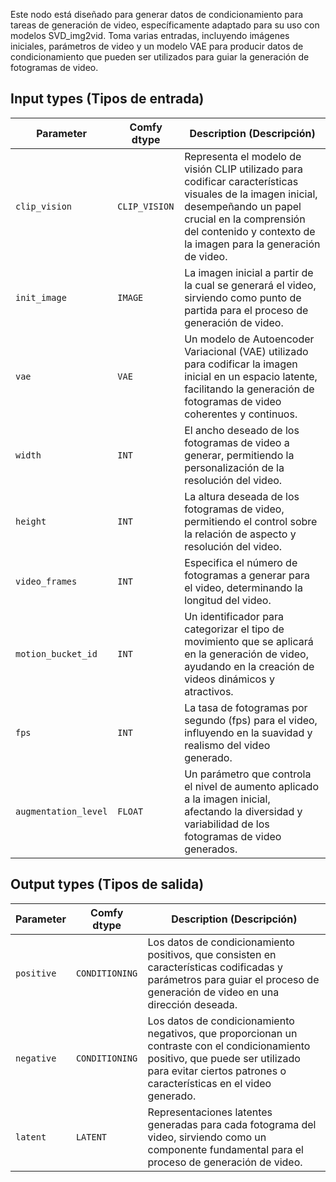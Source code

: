 
Este nodo está diseñado para generar datos de condicionamiento para tareas de generación de video, específicamente adaptado para su uso con modelos SVD_img2vid. Toma varias entradas, incluyendo imágenes iniciales, parámetros de video y un modelo VAE para producir datos de condicionamiento que pueden ser utilizados para guiar la generación de fotogramas de video.

## Input types (Tipos de entrada)

| Parameter             | Comfy dtype        | Description (Descripción) |
|----------------------|--------------------|-------------|
| `clip_vision`         | `CLIP_VISION`      | Representa el modelo de visión CLIP utilizado para codificar características visuales de la imagen inicial, desempeñando un papel crucial en la comprensión del contenido y contexto de la imagen para la generación de video. |
| `init_image`          | `IMAGE`            | La imagen inicial a partir de la cual se generará el video, sirviendo como punto de partida para el proceso de generación de video. |
| `vae`                 | `VAE`              | Un modelo de Autoencoder Variacional (VAE) utilizado para codificar la imagen inicial en un espacio latente, facilitando la generación de fotogramas de video coherentes y continuos. |
| `width`               | `INT`              | El ancho deseado de los fotogramas de video a generar, permitiendo la personalización de la resolución del video. |
| `height`              | `INT`              | La altura deseada de los fotogramas de video, permitiendo el control sobre la relación de aspecto y resolución del video. |
| `video_frames`        | `INT`              | Especifica el número de fotogramas a generar para el video, determinando la longitud del video. |
| `motion_bucket_id`    | `INT`              | Un identificador para categorizar el tipo de movimiento que se aplicará en la generación de video, ayudando en la creación de videos dinámicos y atractivos. |
| `fps`                 | `INT`              | La tasa de fotogramas por segundo (fps) para el video, influyendo en la suavidad y realismo del video generado. |
| `augmentation_level`  | `FLOAT`            | Un parámetro que controla el nivel de aumento aplicado a la imagen inicial, afectando la diversidad y variabilidad de los fotogramas de video generados. |

## Output types (Tipos de salida)

| Parameter     | Comfy dtype        | Description (Descripción) |
|---------------|--------------------|-------------|
| `positive`    | `CONDITIONING`     | Los datos de condicionamiento positivos, que consisten en características codificadas y parámetros para guiar el proceso de generación de video en una dirección deseada. |
| `negative`    | `CONDITIONING`     | Los datos de condicionamiento negativos, que proporcionan un contraste con el condicionamiento positivo, que puede ser utilizado para evitar ciertos patrones o características en el video generado. |
| `latent`      | `LATENT`           | Representaciones latentes generadas para cada fotograma del video, sirviendo como un componente fundamental para el proceso de generación de video. |
